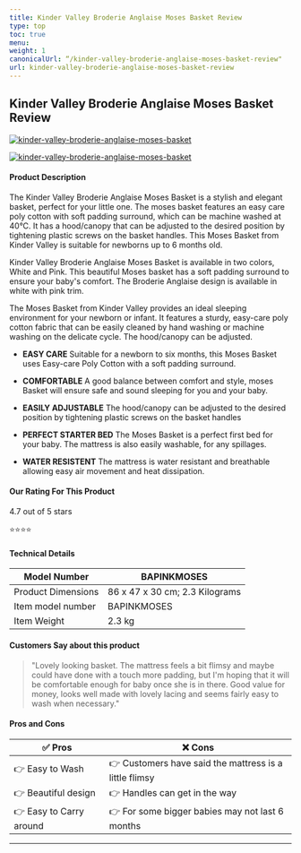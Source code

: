 ```yaml
---
title: Kinder Valley Broderie Anglaise Moses Basket Review
type: top
toc: true
menu:
weight: 1
canonicalUrl: “/kinder-valley-broderie-anglaise-moses-basket-review"
url: kinder-valley-broderie-anglaise-moses-basket-review
---
```


## Kinder Valley Broderie Anglaise Moses Basket Review

[![kinder-valley-broderie-anglaise-moses-basket](<https://images-na.ssl-images-amazon.com/images/I/91aBNIs6MbL._AC_SX679_.jpg>)](<https://www.amazon.co.uk/Kinder-Valley-Broderie-Anglaise-Basket/dp/B00OHMH44M/?tag=cutemosesbaskets-21>)

[![kinder-valley-broderie-anglaise-moses-basket](</images/checkprice.webp>)](<https://www.amazon.co.uk/Kinder-Valley-Broderie-Anglaise-Basket/dp/B00OHMH44M/?tag=cutemosesbaskets-21>)

#### Product Description

The Kinder Valley Broderie Anglaise Moses Basket is a stylish and elegant basket, perfect for your little one. The moses basket features an easy care poly cotton with soft padding surround, which can be machine washed at 40°C. It has a hood/canopy that can be adjusted to the desired position by tightening plastic screws on the basket handles. This Moses Basket from Kinder Valley is suitable for newborns up to 6 months old.  

Kinder Valley Broderie Anglaise Moses Basket is available in two colors, White and Pink. This beautiful Moses basket has a soft padding surround to ensure your baby's comfort. The Broderie Anglaise design is available in white with pink trim.

The Moses Basket from Kinder Valley provides an ideal sleeping environment for your newborn or infant. It features a sturdy, easy-care poly cotton fabric that can be easily cleaned by hand washing or machine washing on the delicate cycle. The hood/canopy can be adjusted.


- **EASY CARE** Suitable for a newborn to six months, this Moses Basket uses Easy-care Poly Cotton with a soft padding surround.

- **COMFORTABLE** A good balance between comfort and style, moses Basket will ensure safe and sound sleeping for you and your baby.

- **EASILY ADJUSTABLE** The hood/canopy can be adjusted to the desired position by tightening plastic screws on the basket handles

- **PERFECT STARTER BED** The Moses Basket is a perfect first bed for your baby. The mattress is also easily washable, for any spillages.

- **WATER RESISTENT** The mattress is water resistant and breathable allowing easy air movement and heat dissipation.

#### Our Rating For This Product

4.7 out of 5 stars

⭐⭐⭐⭐

#### Technical Details

| Model Number       | BAPINKMOSES                    |
|--------------------|--------------------------------|
| Product Dimensions | 86 x 47 x 30 cm; 2.3 Kilograms |
| Item model number  | BAPINKMOSES                    |
| Item Weight        | 2.3 kg                         |

#### Customers Say about this product

>  "Lovely looking basket. The mattress feels a bit flimsy and maybe could have done with a touch more padding, but I'm hoping that it will be comfortable enough for baby once she is in there. Good value for money, looks well made with lovely lacing and seems fairly easy to wash when necessary."

#### Pros and Cons

| ✅  Pros | ❌ Cons |
|-|-|
| 👉 Easy to Wash  |👉 Customers have said the mattress is a little flimsy  |
| 👉 Beautiful design |👉 Handles can get in the way   |
| 👉 Easy to Carry around |👉 For some bigger babies may not last 6 months  |

---
